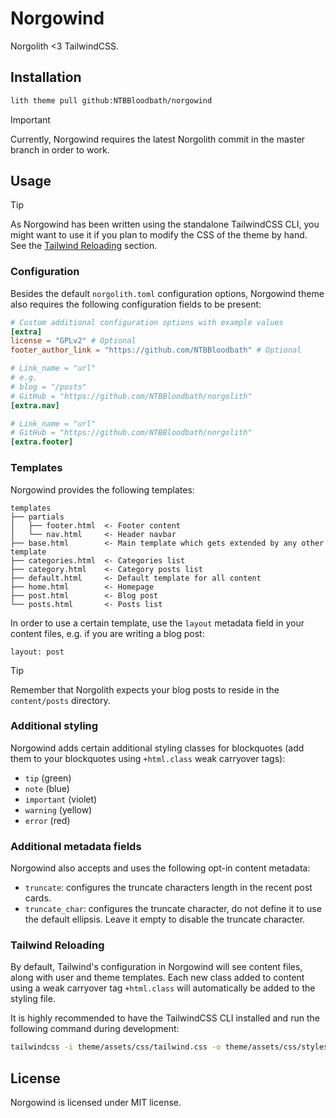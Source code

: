 # Norgowind
Norgolith <3 TailwindCSS.

## Installation
```bash
lith theme pull github:NTBBloodbath/norgowind
```

> [!IMPORTANT]
>
> Currently, Norgowind requires the latest Norgolith commit in the master branch in order to work.

## Usage

> [!TIP]
>
> As Norgowind has been written using the standalone TailwindCSS CLI, you might want to use it if
> you plan to modify the CSS of the theme by hand. See the [Tailwind Reloading](#tailwind-reloading) section.

### Configuration
Besides the default `norgolith.toml` configuration options, Norgowind theme also requires the following configuration fields to be present:

```toml
# Custom additional configuration options with example values
[extra]
license = "GPLv2" # Optional
footer_author_link = "https://github.com/NTBBloodbath" # Optional

# Link_name = "url"
# e.g.
# blog = "/posts"
# GitHub = "https://github.com/NTBBloodbath/norgolith"
[extra.nav]

# Link_name = "url"
# GitHub = "https://github.com/NTBBloodbath/norgolith"
[extra.footer]
```

### Templates
Norgowind provides the following templates:
```
templates
├── partials
│   ├── footer.html  <- Footer content
│   └── nav.html     <- Header navbar
├── base.html        <- Main template which gets extended by any other template
├── categories.html  <- Categories list
├── category.html    <- Category posts list
├── default.html     <- Default template for all content
├── home.html        <- Homepage
├── post.html        <- Blog post
└── posts.html       <- Posts list
```

In order to use a certain template, use the `layout` metadata field in your content files, e.g. if
you are writing a blog post:
```norg
layout: post
```

> [!TIP]
>
> Remember that Norgolith expects your blog posts to reside in the `content/posts` directory.

### Additional styling
Norgowind adds certain additional styling classes for blockquotes (add them to your blockquotes
using `+html.class` weak carryover tags):
- `tip` (green)
- `note` (blue)
- `important` (violet)
- `warning` (yellow)
- `error` (red)

### Additional metadata fields
Norgowind also accepts and uses the following opt-in content metadata:

- `truncate`: configures the truncate characters length in the recent post cards.
- `truncate_char`: configures the truncate character, do not define it to use the default ellipsis. Leave it empty to disable the truncate character.

### Tailwind Reloading
By default, Tailwind's configuration in Norgowind will see content files, along with user and theme
templates. Each new class added to content using a weak carryover tag `+html.class` will
automatically be added to the styling file.

It is highly recommended to have the TailwindCSS CLI installed and run the following command during
development:
```sh
tailwindcss -i theme/assets/css/tailwind.css -o theme/assets/css/styles.min.css --watch
```

## License
Norgowind is licensed under MIT license.
